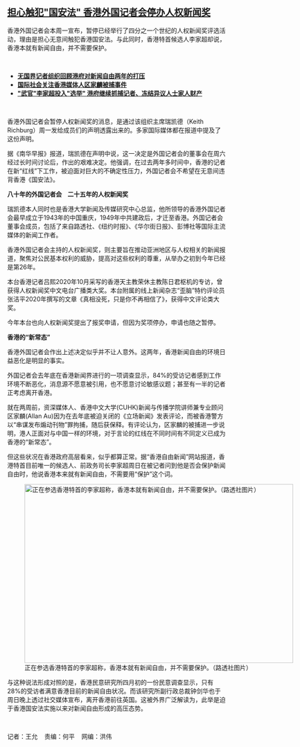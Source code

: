 <!--1650910679000-->
[担心触犯"国安法"    香港外国记者会停办人权新闻奖](https://www.rfa.org/mandarin/yataibaodao/gangtai/wy-04252022105100.html)
------

<p>香港外国记者会本周一宣布，暂停已经举行了四分之一个世纪的人权新闻奖评选活动，理由是担心无意间触犯香港国安法。与此同时，香港特首候选人李家超却说，香港本就有新闻自由，并不需要保护。</p><p><br/></p><ul><li><a href="https://www.rfa.org/mandarin/Xinwen/8-04222022121935.html"><strong>无国界记者组织回顾港府对新闻自由两年的打压</strong></a></li><li><strong><a href="https://www.rfa.org/mandarin/Xinwen/2-04122022105457.html">国际社会关注香港媒体人区家麟被捕事件</a></strong></li><li><strong><a href="https://www.rfa.org/mandarin/yataibaodao/gangtai/al2-04112022131824.html">"武官"李家超投入"选举" 港府继续抓捕记者、冻结异议人士家人财产</a></strong></li></ul><p><br/></p><p>香港外国记者会暂停人权新闻奖的消息，是通过该组织主席瑞凯德（<span>Keith Richburg</span>）周一发给成员们的声明透露出来的。多家国际媒体都在报道中提及了这份声明。</p><p><span><span><span>据《南华早报》报道，瑞凯德在声明中说，这一决定是外国记者会的董事会在周六经过长时间讨论后，作出的艰难决定。他强调，在过去两年多时间中，香港的记者在新</span></span>“红线”下工作，被迫面对巨大的不确定性压力，外国记者会不希望在无意间违背香港《国安法》。</span></p><p><span><strong><span>八十</span></strong></span><strong><span>年的外国记者会</span></strong><strong><span><span>    二十五</span></span></strong><strong><span>年的人权新闻奖</span></strong></p><p><span><span><span>瑞凯德本人同时也是香港大学新闻及传媒研究中心总监，他所领导的香港外国记者会最早成立于</span></span>1943年的中国重庆，1949年中共建政后，才迁至香港。外国记者会董事会成员，包括了来自路透社、《纽约时报》、《华尔街日报》、彭博社等国际主流媒体的新闻工作者。</span></p><p><span><span><span>香港外国记者会主持的人权新闻奖，则主要旨在推动亚洲地区与人权相关的新闻报道，聚焦对公民基本权利的威胁，提高对这些权利的尊重，从举办之初到今年已经是第</span></span>26年。</span></p><p><span><span><span>本台香港记者吕熙</span></span>2020年10月采写的香港天主教荣休主教陈日君枢机的专访，曾获得人权新闻奖中文电台广播类大奖。本台附属的线上新闻杂志“歪脑”特约评论员张洁平2020年撰写的文章《真相没死，只是你不再相信了》，获得中文评论类大奖。</span></p><p><span><span><span>今年本台也向人权新闻奖提出了报奖申请，但因为奖项停办，申请也随之暂停。</span></span></span></p><p><strong><span>香港的</span></strong><strong><span>“</span></strong><strong><span>新常态</span></strong><strong><span>”</span></strong></p><p><span><span><span>香港外国记者会作出上述决定似乎并不让人意外。这两年，香港新闻自由的环境日益恶化是明显的事实。</span></span></span></p><p><span><span><span>外国记者会去年底在香港新闻界进行的一项调查显示，</span></span>84%的受访记者感到工作环境不断恶化，消息源不愿意被引用，也不愿意讨论敏感议题；甚至有一半的记者正考虑离开香港。</span></p><p><span><span><span>就在两周前，资深媒体人、香港中文大学</span></span>(CUHK)新闻与传播学院讲师兼专业顾问区家麟(Allan Au)因为在去年底被迫关闭的《立场新闻》发表评论，而被香港警方以“串谋发布煽动刊物”罪拘捕，随后获保释。有评论认为，区家麟的被捕进一步说明，港人正面对与中国一样的环境，对于言论的红线在不同时间有不同定义已成为香港的“新常态”。</span></p><p><span><span><span>但这些状况在香港政府高层看来，似乎都算正常。据</span></span>“香港自由新闻”网站报道，香港特首目前唯一的候选人、前政务司长李家超周日在被记者问到他是否会保护新闻自由时，他说香港本来就有新闻自由，不需要用“保护”这个词。</span></p><p><span><figure class="image-richtext image-inline captioned" style="width:620px;"><img alt="正在参选香港特首的李家超称，香港本就有新闻自由，并不需要保护。（路透社图片）" height="413" src="https://www.rfa.org/mandarin/yataibaodao/gangtai/wy-04252022105100.html/wy0425a.jpg/@@images/0a52eec3-7996-46ce-8dd1-81a3f360648b.jpeg" title="wy0425a.jpg" width="620"/><figcaption class="image-caption">正在参选香港特首的李家超称，香港本就有新闻自由，并不需要保护。（路透社图片）</figcaption><small></small></figure></span></p><p><span><span><span>与这种说法形成对照的是，香港民意研究所四月初的一份民意调查显示，只有</span></span>28%的受访者满意香港目前的新闻自由状况。而该研究所副行政总裁钟剑华也于周日晚上透过社交媒体宣布，离开香港前往英国。这被外界广泛解读为，此举是迫于香港国安法实施以来对新闻自由形成的高压态势。</span></p><p><br/></p><p><span><span>记者：王允    责编：何平    网编：洪伟</span></span></p>
